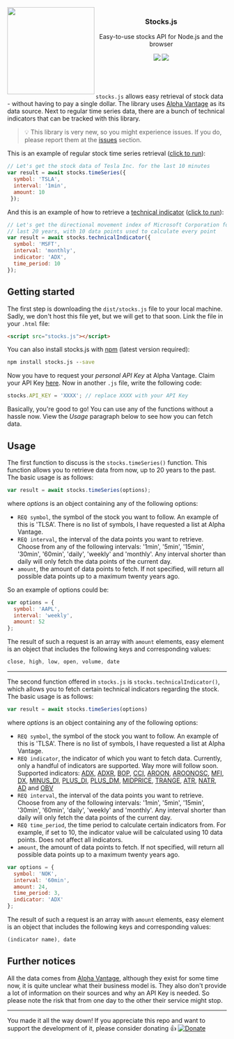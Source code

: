 <img align='left' src="http://i.imgur.com/RhlrUuG.png" width="200">

<h3 align='center'>Stocks.js</h3>
<p align="center">
  Easy-to-use stocks API for Node.js and the browser</a>
</p>

<p align="center">
  <a href="https://www.npmjs.com/package/stocks.js"><img src="https://img.shields.io/npm/v/stocks.js.svg?style=flat-square"></a>
  <a href="https://travis-ci.org/wagenaartje/stocks.js"><img src="https://img.shields.io/travis/wagenaartje/stocks.js/master.svg?style=flat-square"></a>
</p>

&zwnj;

#

`stocks.js` allows easy retrieval of stock data - without having to pay a single
dollar. The library uses [Alpha Vantage](https://www.alphavantage.co/) as its
data source. Next to regular time series data, there are a bunch of technical
indicators that can be tracked with this library.

> :bulb: This library is very new, so you might experience issues. If you do,
please report them at the [issues](https://github.com/wagenaartje/stocks.js/issues)
section. 

This is an example of regular stock time series retrieval
([click to run](https://jsfiddle.net/wagenaartje/2pph8rax/)):


```js
// Let's get the stock data of Tesla Inc. for the last 10 minutes
var result = await stocks.timeSeries({
  symbol: 'TSLA',
  interval: '1min',
  amount: 10
 });
```

And this is an example of how to retrieve a [technical indicator](https://www.alphavantage.co/documentation/#technical-indicators)
([click to run](https://jsfiddle.net/wagenaartje/2pph8rax/1/)):

```js
// Let's get the directional movement index of Microsoft Corporation for the
// last 20 years, with 10 data points used to calculate every point
var result = await stocks.technicalIndicator({
  symbol: 'MSFT',
  interval: 'monthly',
  indicator: 'ADX',
  time_period: 10
});
```

## Getting started
The first step is downloading the `dist/stocks.js` file to your local machine.
Sadly, we don't host this file yet, but we will get to that soon. Link the file
in your `.html` file:

```html
<script src="stocks.js"></script>
```

You can also install stocks.js with [npm](https://www.npmjs.com/) (latest
version required):

```cmd
npm install stocks.js --save
```

Now you have to request your *personal API Key* at Alpha Vantage. Claim your
API Key [here](https://www.alphavantage.co/support/#api-key). Now in another
`.js` file, write the following code:

```js
stocks.API_KEY = 'XXXX'; // replace XXXX with your API Key
```

Basically, you're good to go! You can use any of the functions without a hassle
now. View the *Usage* paragraph below to see how you can fetch data.


## Usage
The first function to discuss is the `stocks.timeSeries()` function. This
function allows you to retrieve data from now, up to 20 years to the past. The
basic usage is as follows:

```js
var result = await stocks.timeSeries(options);
```

where *options* is an object containing any of the following options:

* `REQ symbol`, the symbol of the stock you want to follow. An example of this
is 'TLSA'. There is no list of symbols, I have requested a list at Alpha
Vantage.
* `REQ interval`, the interval of the data points you want to retrieve. Choose
from any of the following intervals: '1min', '5min', '15min', '30min', '60min',
'daily', 'weekly' and 'monthly'. Any interval shorter than daily will only fetch
the data points of the current day.
* `amount`, the amount of data points to fetch. If not specified, will return
all possible data points up to a maximum twenty years ago.

So an example of options could be:

```js
var options = {
  symbol: 'AAPL',
  interval: 'weekly',
  amount: 52
};
```

The result of such a request is an array with `amount` elements, easy element is
an object that includes the following keys and corresponding values:

```js
close, high, low, open, volume, date
```

<hr>

The second function offered in `stocks.js` is `stocks.technicalIndicator()`,
which allows you to fetch certain technical indicators regarding the stock. The
basic usage is as follows:

```js
var result = await stocks.timeSeries(options)
```

where *options* is an object containing any of the following options:

* `REQ symbol`, the symbol of the stock you want to follow. An example of this
is 'TLSA'. There is no list of symbols, I have requested a list at Alpha
Vantage.
* `REQ indicator`, the indicator of which you want to fetch data. Currently,
only a handful of indicators are supported. Way more will follow soon. Supported
indicators: [ADX](https://www.alphavantage.co/documentation/#adx),
[ADXR](https://www.alphavantage.co/documentation/#adxr),
[BOP](https://www.alphavantage.co/documentation/#bop),
[CCI](https://www.alphavantage.co/documentation/#cci),
[AROON](https://www.alphavantage.co/documentation/#aroon),
[AROONOSC](https://www.alphavantage.co/documentation/#aroonosc),
[MFI](https://www.alphavantage.co/documentation/#mfi),
[DX](https://www.alphavantage.co/documentation/#dx),
[MINUS_DI](https://www.alphavantage.co/documentation/#minusdi),
[PLUS_DI](https://www.alphavantage.co/documentation/#plusdi),
[PLUS_DM](https://www.alphavantage.co/documentation/#plusdm),
[MIDPRICE](https://www.alphavantage.co/documentation/#midprice),
[TRANGE](https://www.alphavantage.co/documentation/#trange),
[ATR](https://www.alphavantage.co/documentation/#atr),
[NATR](https://www.alphavantage.co/documentation/#natr),
[AD](https://www.alphavantage.co/documentation/#ad) and
[OBV](https://www.alphavantage.co/documentation/#obv)
* `REQ interval`, the interval of the data points you want to retrieve. Choose
from any of the following intervals: '1min', '5min', '15min', '30min', '60min',
'daily', 'weekly' and 'monthly'. Any interval shorter than daily will only fetch
the data points of the current day.
* `REQ time_period`, the time period to calculate certain indicators from. For
example, if set to 10, the indicator value will be calculated using 10 data
points. Does not affect all indicators.
* `amount`, the amount of data points to fetch. If not specified, will return
all possible data points up to a maximum twenty years ago.

```js
var options = {
  symbol: 'NOK',
  interval: '60min',
  amount: 24,
  time_period: 3,
  indicator: 'ADX'
};
```

The result of such a request is an array with `amount` elements, easy element is
an object that includes the following keys and corresponding values:

```js
(indicator name), date
```

## Further notices
All the data comes from [Alpha Vantage](https://www.alphavantage.co/), although
they exist for some time now, it is quite unclear what their business model is.
They also don't provide a lot of information on their sources and why an API
Key is needed. So please note the risk that from one day to the other their
service might stop.

<hr>

You made it all the way down! If you appreciate this repo and want to support the development of it, please consider donating :thumbsup:
[![Donate](https://img.shields.io/badge/Donate-PayPal-green.svg)](https://www.paypal.com/cgi-bin/webscr?cmd=_s-xclick&hosted_button_id=CXS3G8NHBYEZE)
